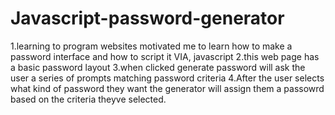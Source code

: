 # Javascript-password-generator
1.learning to program websites motivated me to learn how to make a password interface and how to script it VIA, javascript
2.this web page has a basic password layout 
3.when clicked generate password will ask the user a series of prompts matching password criteria 
4.After the user selects what kind of password they want the generator will assign them a passowrd based on the criteria theyve selected.
